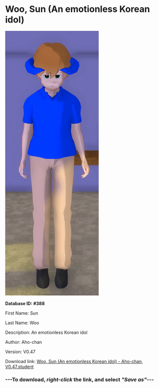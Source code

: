 # Woo, Sun (An emotionless Korean idol)

<img src="https://raw.githubusercontent.com/Arbiter1223/Daigaku-Gurashi-Custom-Students/master/Students/Files/Woo%2C%20Sun%20(An%20emotionless%20Korean%20idol).png" title="Woo, Sun (An emotionless Korean idol) - Aho-chan, V0.47">

**Database ID: #388**

First Name: Sun

Last Name: Woo

Description: An emotionless Korean idol

Author: Aho-chan

Version: V0.47

Download link: <a href="https://raw.githubusercontent.com/Arbiter1223/Daigaku-Gurashi-Custom-Students/master/Students/Files/Woo%2C%20Sun%20(An%20emotionless%20Korean%20idol)%20-%20Aho-chan%2C%20V0.47.student">Woo, Sun (An emotionless Korean idol) - Aho-chan, V0.47.student</a>

### ---**To download, _right-click_ the link, and select _"Save as"_**---
